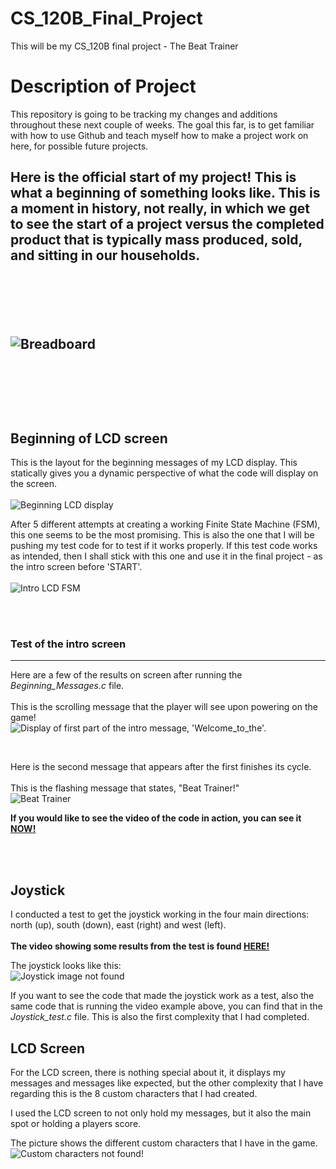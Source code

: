 # CS_120B_Final_Project
This will be my CS_120B final project - The Beat Trainer

<h1>Description of Project</h1>

<p>This repository is going to be tracking my changes and additions throughout these next couple of weeks.
The goal this far, is to get familiar with how to use Github and teach myself how to make a project work on here, for possible future projects.</p>

<h2>Here is the official start of my project! This is what a beginning of something looks like. This is a moment in history, not really, in which we get
to see the start of a project versus the completed product that is typically mass produced, sold, and sitting in our households.</p>

<br><br><br>

<p><img alt="Breadboard" src="breadboard.jpg" title="Awesome! This is the start of somthing amazing!!!" /></p>

<br><br><br>

<h2>Beginning of LCD screen</h2>
<p>This is the layout for the beginning messages of my LCD display. This statically gives you a dynamic perspective of what the code will display on the screen.<br><br>
<img alt="Beginning LCD display" src="first_pt_LCD_screen.JPG" title="The 'Paint' made version of an LCD display, showcasing (as you go down) a dynamic version of the LCD screen display
at the beginning of the game, before 'START'." /></p>

<p>After 5 different attempts at creating a working Finite State Machine (FSM), this one seems to be the most promising. This is also the one that I will be pushing my test code for to
test if it works properly. If this test code works as intended, then I shall stick with this one and use it in the final project - as the intro screen before 'START'. <br><br>
<img alt="Intro LCD FSM" src ="LCD_intro_FSM.jpeg" title="This is the Finite State Machine (FSM) that will be used to construct the first seen intro screen on the LCD display" /></p>

<br><br>

<h3>Test of the intro screen</h3>
<hr />

<p>Here are a few of the results on screen after running the <em>Beginning_Messages.c</em> file.<br><br>This is the scrolling message that the player will see upon powering on the game!<br>
<img src="Welcome_to_the.JPG" alt="Display of first part of the intro message, 'Welcome_to_the'." title="Scrolling intro message on LCD screen"/></p>

<br>

<p>Here is the second message that appears after the first finishes its cycle.<br><br>This is the flashing message that states, "Beat Trainer!"<br>
<img src="Beat_Trainer.JPG" alt="Beat Trainer" title="Secondary intro message that flashes 'Beat Trainer'."/></p>

<p><strong>If you would like to see the video of the code in action, you can see it <a href="https://youtu.be/miQS9gsfXd8" title="Let's go see it!!!">NOW!</a></strong></p>

<br><br>

<h2>Joystick</h2>
<p>I conducted a test to get the joystick working in the four main directions: north (up), south (down), east (right) and west (left).<br><br>
<strong>The video showing some results from the test is found <a href="https://youtu.be/vbepWqkhsp4" title="An early model of the working joystick">HERE!</strong></a></p>

<p>The joystick looks like this: <br> <img src="joystick.JPG" alt="Joystick image not found"  title="This is what the joystick looks like, it's just like the joystick on your favorite gaming controller." /></p>

<p>If you want to see the code that made the joystick work as a test, also the same code that is running the video example above, you can find that in the <em>Joystick_test.c</em> file. This is also the first complexity that
I had completed.</p>

<h2>LCD Screen</h2>

<p>For the LCD screen, there is nothing special about it, it displays my messages and messages like expected, but the other complexity that I have regarding this is the 8 custom characters that I had created.</p>

<p>I used the LCD screen to not only hold my messages, but it also the main spot or holding a players score.</p>

<p>The picture shows the different custom characters that I have in the game. <br> <img src="custom_chars.JPG" alt="Custom characters not found!" title="This is an image showcasing all 8 custom characters that I created."/>